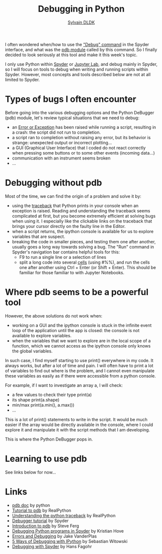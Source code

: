﻿---
title: "Debugging in Python"
description: "The Python DeBugger (pdb) module: why, when and how to use it?"
layout: post
toc: true
comments: true
hide: false
search_exclude: true
author: "<a href='https://github.com/SylvainDLDK'>Sylvain DLDK</a> "

categories: [spyder, pdb]
---

I often wondered when/how to use the ["Debug" command](https://docs.spyder-ide.org/3/debugging.html) in the Spyder interface, and what was the [pdb module](https://docs.python.org/3/library/pdb.html) called by this command. So I finally decided to look seriously at this tool and make it this week's topic. 

I only use Python within [Spyder](https://www.spyder-ide.org/) or [Jupyter Lab](https://jupyter.org/index.html), and debug mainly in Spyder, so I will focus on tools to debug when writing and running scripts within Spyder. However, most concepts and tools described below are not at all limited to Spyder.   

# Types of bugs I often encounter

Before going into the various debugging options and the Python DeBugger (pdb) module, let's review typical situations that we need to debug:
- an [Error or Exception](https://docs.python.org/3/tutorial/errors.html) has been raised while running a script, resulting in a crash: the script did not run to completion.  
- a script ran to completion without raising any error, but its behavior is strange: unexpected output or incorrect plotting... 
- a GUI (Graphical User Interface) that I coded do not react correctly when pressing some buttons or to some other events (incoming data...)
- communication with an instrument seems broken
- ...

# Debugging without pdb

Most of the time, we can find the origin of a problem and solve it by:
- using the [traceback](https://realpython.com/python-traceback/) that Python prints in your console when an exception is raised. Reading and understanding the traceback seems complicated at first, but you become extremely efficient at solving bugs when using it. I especially like the clickable links on the traceback that brings your cursor directly on the faulty line in the Editor. 
- when a script returns, the ipython console is available for us to explore variables that are suspect.
- breaking the code in smaller pieces, and testing them one after another, usually goes a long way towards solving a bug. The "Run" command in Spyder's navigation bar contains helpful tools for this: 
	- F9 to run a single line or a selection of lines 
	- split a long code into several [cells](https://docs.spyder-ide.org/current/panes/editor.html#defining-code-cells) (using #%%), and run the cells one after another using Ctrl + Enter (or Shift + Enter). This should be familiar for those familiar to with Jupyter Notebooks. 

# Where pdb seems to be a powerful tool

However, the above solutions do not work when:  
-  working on a GUI and the ipython console is stuck in the infinite event loop of the application until the app is closed: the console is not available to explore variables.
- when the variables that we want to explore are in the local scope of a function, which we cannot access as the ipython console only knows the global variables. 

In such case, I find myself starting to use print() everywhere in my code. It always works, but after a lot of time and pain.  I will often have to print a lot of variables to find out where is the problem, and I cannot even manipulate these variables as easily as if there were accessible from a python console. 

For example, if I want to investigate an array a, I will check: 
- a few values to check their type print(a)
- its shape print(a.shape)
- min/max print(a.min(), a.max())
- ...

This is a lot of print() statements to write in the script. It would be much easier if the array would be directly available in the console, where I could explore it and manipulate it with the script methods that I am developing. 

This is where the Python DeBugger pops in. 

# Learning to use pdb

See links below for now...

# Links

- [pdb doc](https://docs.python.org/3/library/pdb.html) by python
- [Tutorial to pdb](https://realpython.com/python-debugging-pdb/) by RealPython
- [Understanding the python traceback](https://realpython.com/python-traceback/) by RealPython
- [Debugger tutorial](https://docs.spyder-ide.org/current/panes/debugging.html) by Spyder
- [Introduction to pdb](https://pythonconquerstheuniverse.wordpress.com/2009/09/10/debugging-in-python/) by Steve Ferg
- [Debugging Python programs in Spyder](https://wiki.math.ntnu.no/anaconda/debugging) by Kristian Hove
- [Errors and Debugging](https://jakevdp.github.io/PythonDataScienceHandbook/01.06-errors-and-debugging.html) by Jake VanderPlas
- [5 Ways of Debugging with IPython](https://switowski.com/blog/ipython-debugging) by Sebastian Witowski
- [Debugging with Spyder](https://fangohr.github.io/blog/spyder-the-scientific-python-development-environment.html#debugging) by Hans Fagohr
